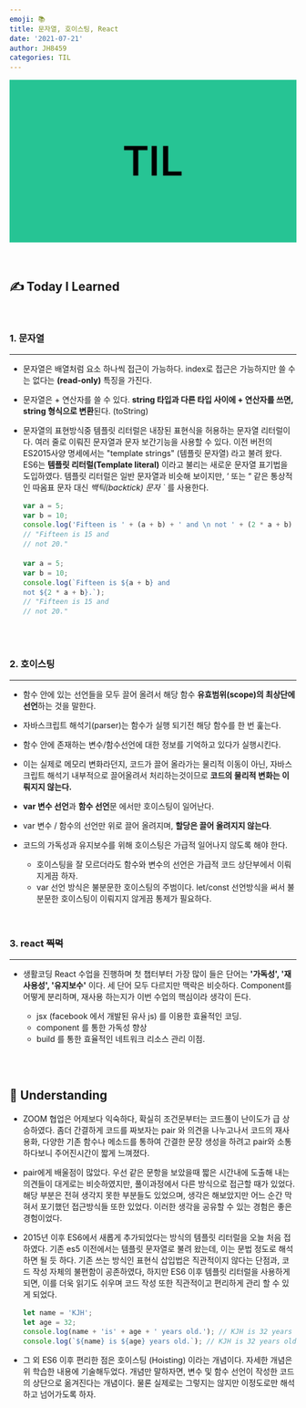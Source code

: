 ```yaml
---
emoji: 📚
title: 문자열, 호이스팅, React
date: '2021-07-21'
author: JH8459
categories: TIL
---
```


![github-blog.png](../../../assets/common/til.jpeg)

<br>

## ✍️ **T**oday **I** **L**earned

<br>

### 1. 문자열

---

- 문자열은 배열처럼 요소 하나씩 접근이 가능하다. index로 접근은 가능하지만 쓸 수는 없다는 **(read-only)** 특징을 가진다.
- 문자열은 + 연산자를 쓸 수 있다. **string 타입과 다른 타입 사이에 + 연산자를 쓰면, string 형식으로 변환**된다. (toString)
- 문자열의 표현방식중 템플릿 리터럴은 내장된 표현식을 허용하는 문자열 리터럴이다. 여러 줄로 이뤄진 문자열과 문자 보간기능을 사용할 수 있다. 이전 버전의 ES2015사양 명세에서는 "template strings" (템플릿 문자열) 라고 불려 왔다.
  ES6는 **템플릿 리터럴(Template literal)** 이라고 불리는 새로운 문자열 표기법을 도입하였다. 템플릿 리터럴은 일반 문자열과 비슷해 보이지만, ‘ 또는 “ 같은 통상적인 따옴표 문자 대신 _백틱(backtick) 문자 `_ 를 사용한다.

  ```javascript
  var a = 5;
  var b = 10;
  console.log('Fifteen is ' + (a + b) + ' and \n not ' + (2 * a + b) + '.');
  // "Fifteen is 15 and
  // not 20."

  var a = 5;
  var b = 10;
  console.log(`Fifteen is ${a + b} and
  not ${2 * a + b}.`);
  // "Fifteen is 15 and
  // not 20."
  ```

  <br>
  <br>

### 2. 호이스팅

---

- 함수 안에 있는 선언들을 모두 끌어 올려서 해당 함수 **유효범위(scope)의 최상단에 선언**하는 것을 말한다.
- 자바스크립트 해석기(parser)는 함수가 실행 되기전 해당 함수를 한 번 훑는다.
- 함수 안에 존재하는 변수/함수선언에 대한 정보를 기억하고 있다가 실행시킨다.
- 이는 실제로 메모리 변화라던지, 코드가 끌어 올라가는 물리적 이동이 아닌, 자바스크립트 해석기 내부적으로 끌어올려서 처리하는것이므로 **코드의 물리적 변화는 이뤄지지 않는다.**
- **var 변수 선언**과 **함수 선언**문 에서만 호이스팅이 일어난다.
- var 변수 / 함수의 선언만 위로 끌어 올려지며, **할당은 끌어 올려지지 않는다**.
- 코드의 가독성과 유지보수를 위해 호이스팅은 가급적 일어나지 않도록 해야 한다.

  - 호이스팅을 잘 모르더라도 함수와 변수의 선언은 가급적 코드 상단부에서 이뤄지게끔 하자.
  - var 선언 방식은 불분문한 호이스팅의 주범이다. let/const 선언방식을 써서 불분문한 호이스팅이 이뤄지지 않게끔 통제가 필요하다.

  <br>
  <br>

### 3. react ~~찍먹~~

---

- 생활코딩 React 수업을 진행하며 첫 챕터부터 가장 많이 들은 단어는 **'가독성', '재사용성', '유지보수'** 이다. 세 단어 모두 다르지만 맥락은 비슷하다. Component를 어떻게 분리하며, 재사용 하는지가 이번 수업의 핵심이라 생각이 든다.

  - jsx (facebook 에서 개발된 유사 js) 를 이용한 효율적인 코딩.
  - component 를 통한 가독성 향상
  - build 를 통한 효율적인 네트워크 리소스 관리 이점.

<br>
<br>

## 🤔 Understanding

- ZOOM 협업은 어제보다 익숙하다, 확실히 조건문부터는 코드풀이 난이도가 급 상승하였다. 좀더 간결하게 코드를 짜보자는 pair 와 의견을 나누고나서 코드의 재사용화, 다양한 기존 함수나 메소드를 통하여 간결한 문장 생성을 하려고 pair와 소통하다보니 주어진시간이 짧게 느껴졌다.

- pair에게 배울점이 많았다. 우선 같은 문항을 보았을때 짧은 시간내에 도출해 내는 의견들이 대게로는 비슷하였지만, 풀이과정에서 다른 방식으로 접근할 때가 있었다. 해당 부분은 전혀 생각지 못한 부분들도 있었으며, 생각은 해보았지만 어느 순간 막혀서 포기했던 접근방식들 또한 있었다. 이러한 생각을 공유할 수 있는 경험은 좋은 경험이었다.

- 2015년 이후 ES6에서 새롭게 추가되었다는 방식의 템플릿 리터럴을 오늘 처음 접하였다. 기존 es5 이전에서는 템플릿 문자열로 불려 왔는데, 이는 문법 정도로 해석하면 될 듯 하다. 기존 쓰는 방식인 표현식 삽입법은 직관적이지 않다는 단점과, 코드 작성 자체의 불편함이 공존하였다, 하지만 ES6 이후 템플릿 리터럴을 사용하게 되면, 이를 더욱 읽기도 쉬우며 코드 작성 또한 직관적이고 편리하게 관리 할 수 있게 되었다.

  ```javascript
  let name = 'KJH';
  let age = 32;
  console.log(name + 'is' + age + ' years old.'); // KJH is 32 years old.
  console.log(`${name} is ${age} years old.`); // KJH is 32 years old.
  ```

- 그 외 ES6 이후 편리한 점은 호이스팅 (Hoisting) 이라는 개념이다. 자세한 개념은 위 학습한 내용에 기술해두었다. 개념만 말하자면, 변수 및 함수 선언이 작성한 코드의 상단으로 옮겨진다는 개념이다. 물론 실제로는 그렇지는 않지만 이정도로만 해석하고 넘어가도록 하자.

<br>
<br>

